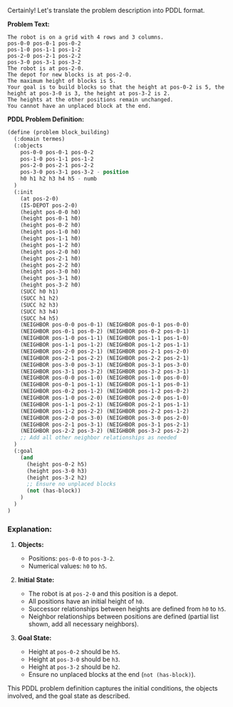 Certainly! Let's translate the problem description into PDDL format.

**Problem Text:**
```
The robot is on a grid with 4 rows and 3 columns. 
pos-0-0 pos-0-1 pos-0-2 
pos-1-0 pos-1-1 pos-1-2 
pos-2-0 pos-2-1 pos-2-2 
pos-3-0 pos-3-1 pos-3-2 
The robot is at pos-2-0. 
The depot for new blocks is at pos-2-0. 
The maximum height of blocks is 5. 
Your goal is to build blocks so that the height at pos-0-2 is 5, the height at pos-3-0 is 3, the height at pos-3-2 is 2. 
The heights at the other positions remain unchanged.
You cannot have an unplaced block at the end.
```

**PDDL Problem Definition:**

```lisp
(define (problem block_building)
  (:domain termes)
  (:objects
    pos-0-0 pos-0-1 pos-0-2
    pos-1-0 pos-1-1 pos-1-2
    pos-2-0 pos-2-1 pos-2-2
    pos-3-0 pos-3-1 pos-3-2 - position
    h0 h1 h2 h3 h4 h5 - numb
  )
  (:init
    (at pos-2-0)
    (IS-DEPOT pos-2-0)
    (height pos-0-0 h0)
    (height pos-0-1 h0)
    (height pos-0-2 h0)
    (height pos-1-0 h0)
    (height pos-1-1 h0)
    (height pos-1-2 h0)
    (height pos-2-0 h0)
    (height pos-2-1 h0)
    (height pos-2-2 h0)
    (height pos-3-0 h0)
    (height pos-3-1 h0)
    (height pos-3-2 h0)
    (SUCC h0 h1)
    (SUCC h1 h2)
    (SUCC h2 h3)
    (SUCC h3 h4)
    (SUCC h4 h5)
    (NEIGHBOR pos-0-0 pos-0-1) (NEIGHBOR pos-0-1 pos-0-0)
    (NEIGHBOR pos-0-1 pos-0-2) (NEIGHBOR pos-0-2 pos-0-1)
    (NEIGHBOR pos-1-0 pos-1-1) (NEIGHBOR pos-1-1 pos-1-0)
    (NEIGHBOR pos-1-1 pos-1-2) (NEIGHBOR pos-1-2 pos-1-1)
    (NEIGHBOR pos-2-0 pos-2-1) (NEIGHBOR pos-2-1 pos-2-0)
    (NEIGHBOR pos-2-1 pos-2-2) (NEIGHBOR pos-2-2 pos-2-1)
    (NEIGHBOR pos-3-0 pos-3-1) (NEIGHBOR pos-3-1 pos-3-0)
    (NEIGHBOR pos-3-1 pos-3-2) (NEIGHBOR pos-3-2 pos-3-1)
    (NEIGHBOR pos-0-0 pos-1-0) (NEIGHBOR pos-1-0 pos-0-0)
    (NEIGHBOR pos-0-1 pos-1-1) (NEIGHBOR pos-1-1 pos-0-1)
    (NEIGHBOR pos-0-2 pos-1-2) (NEIGHBOR pos-1-2 pos-0-2)
    (NEIGHBOR pos-1-0 pos-2-0) (NEIGHBOR pos-2-0 pos-1-0)
    (NEIGHBOR pos-1-1 pos-2-1) (NEIGHBOR pos-2-1 pos-1-1)
    (NEIGHBOR pos-1-2 pos-2-2) (NEIGHBOR pos-2-2 pos-1-2)
    (NEIGHBOR pos-2-0 pos-3-0) (NEIGHBOR pos-3-0 pos-2-0)
    (NEIGHBOR pos-2-1 pos-3-1) (NEIGHBOR pos-3-1 pos-2-1)
    (NEIGHBOR pos-2-2 pos-3-2) (NEIGHBOR pos-3-2 pos-2-2)
    ;; Add all other neighbor relationships as needed
  )
  (:goal
    (and
      (height pos-0-2 h5)
      (height pos-3-0 h3)
      (height pos-3-2 h2)
      ;; Ensure no unplaced blocks
      (not (has-block))
    )
  )
)
```

### Explanation:
1. **Objects:**
   - Positions: `pos-0-0` to `pos-3-2`.
   - Numerical values: `h0` to `h5`.

2. **Initial State:**
   - The robot is at `pos-2-0` and this position is a depot.
   - All positions have an initial height of `h0`.
   - Successor relationships between heights are defined from `h0` to `h5`.
   - Neighbor relationships between positions are defined (partial list shown, add all necessary neighbors).

3. **Goal State:**
   - Height at `pos-0-2` should be `h5`.
   - Height at `pos-3-0` should be `h3`.
   - Height at `pos-3-2` should be `h2`.
   - Ensure no unplaced blocks at the end (`not (has-block)`).

This PDDL problem definition captures the initial conditions, the objects involved, and the goal state as described.